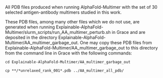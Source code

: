 All PDB files produced when running AlphaFold-Multimer with the set of 30 selected antigen-antibody multimers studied in this work.

These PDB files, among many other files which we do not use, are generated when running Explainable-AlphaFold-Multimer/slurm_scripts/run_AA_multimer_perturb.sh in Grace and are deposited in the directory Explainable-AlphaFold-Multimer/AA_multimer_garbage_out. One may copy these PDB files from Explainable-AlphaFold-Multimer/AA_multimer_garbage_out to this directory from the command line in Grace with the following commands:

`cd Explainable-AlphaFold-Multimer/AA_multimer_garbage_out`

`cp **/*unrelaxed_rank_001*.pdb ../AA_multimer_all_pdb/`
